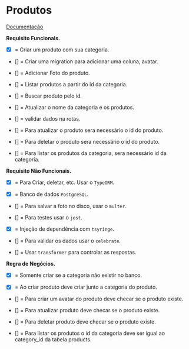 # Produtos

[Documentação](./docs/doc.md)

**Requisito Funcionais.**

- [x] = Criar um produto com sua categoria.

- [] = Criar uma migration para adicionar uma coluna, avatar.

- [] = Adicionar Foto do produto.

- [] = Listar produtos a partir do id da categoria.

- [] = Buscar produto pelo id.

- [] = Atualizar o nome da categoria e os produtos.

- [] = validar dados na rotas.

- [] = Para atualizar o produto sera necessário o id do produto.

- [] = Para deletar o produto sera necessário o id do produto.

- [] = Para listar os produtos da categoria, sera necessário id da categoria.

**Requisito Não Funcionais.**

- [x] = Para Criar, deletar, etc. Usar o `TypeORM`.

- [x] = Banco de dados `PostgreSQL`.

- [] = Para salvar a foto no disco, usar o `multer`.

- [] = Para testes usar o `jest`.

- [x] = Injeção de dependência com `tsyringe`.

- [] = Para validar os dados usar o `celebrate`.

- [] = Usar `transformer` para controlar as respostas.

**Regra de Negócios.**

- [x] = Somente criar se a categoria não existir no banco.

- [x] = Ao criar produto deve criar junto a categoria do produto.

- [] = Para criar um avatar do produto deve checar se o produto existe.

- [] = Para atualizar produto deve checar se o produto existe.

- [] = Para deletar produto deve checar se o produto existe.

- [] = Para listar os produtos o id da categoria deve ser igual ao category_id da tabela products.
